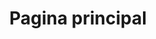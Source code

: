 ---
title: Pagina principal
menu: Home
onpage_menu: true
body_classes: "modular header-image fullwidth"

content: 
	items: '@self.modular'
order:
	by: default
	dir: asc
	custom:
	- left
---